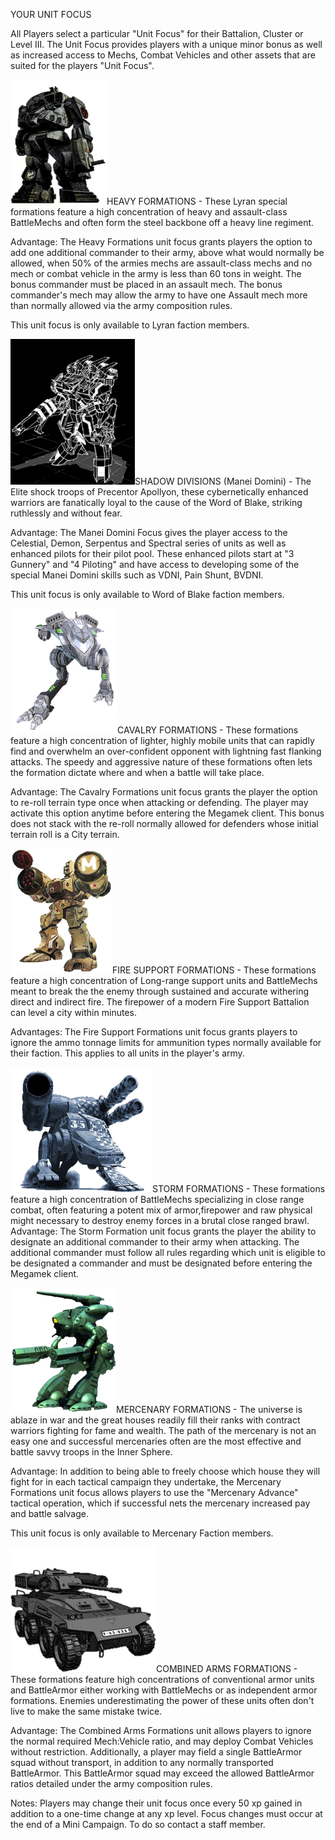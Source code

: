 YOUR UNIT FOCUS

All Players select a particular "Unit Focus" for their Battalion, Cluster or Level III. The Unit Focus provides players with a unique minor bonus as well as increased access to Mechs, Combat Vehicles and other assets that are suited for the players "Unit Focus".



![battlemaster](../_img/battlemaster200.png)HEAVY FORMATIONS - These Lyran special formations feature a high concentration of heavy and assault-class BattleMechs and often form the steel backbone off a heavy line regiment.

Advantage: The Heavy Formations unit focus grants players the option to add one additional commander to their army, above what would normally be allowed, when 50% of the armies mechs are assault-class mechs and no mech or combat vehicle in the army is less than 60 tons in weight. The bonus commander must be placed in an assault mech. The bonus commander's mech may allow the army to have one Assault mech more than normally allowed via the army composition rules.

This unit focus is only available to Lyran faction members. 

 

![Celestial](../_img/f8024965c1f79b67331affb880ef1505_02al.png)SHADOW DIVISIONS (Manei Domini) - The Elite shock troops of Precentor Apollyon, these cybernetically enhanced warriors are fanatically loyal to the cause of the Word of Blake, striking ruthlessly and without fear.

Advantage: The Manei Domini Focus gives the player access to the Celestial, Demon, Serpentus and Spectral series of units as well as enhanced pilots for their pilot pool. These enhanced pilots start at "3 Gunnery" and "4 Piloting" and have access to developing some of the special Manei Domini skills such as VDNI, Pain Shunt, BVDNI.

This unit focus is only available to Word of Blake faction members.


![raptor](../_img/raptor200_r1xt.png)CAVALRY FORMATIONS - These formations feature a high concentration of lighter, highly mobile units that can rapidly find and overwhelm an over-confident opponent with lightning fast flanking attacks. The speedy and aggressive nature of these formations often lets the formation dictate where and when a battle will take place.

Advantage: The Cavalry Formations unit focus grants the player the option to re-roll terrain type once when attacking or defending. The player may activate this option anytime before entering the Megamek client. This bonus does not stack with the re-roll normally allowed for defenders whose initial terrain roll is a City terrain.


![longbow](../_img/longbow200.png)FIRE SUPPORT FORMATIONS - These formations feature a high concentration of Long-range support units and BattleMechs meant to break the the enemy through sustained and accurate withering direct and indirect fire. The firepower of a modern Fire Support Battalion can level a city within minutes.

Advantages: The Fire Support Formations unit focus grants players to ignore the ammo tonnage limits for ammunition types normally available for their faction. This applies to all units in the player's army.


![Barghest](../_img/barghast200_fpfr.png)STORM FORMATIONS - These formations feature a high concentration of BattleMechs specializing in close range combat, often featuring a potent mix of armor,firepower and raw physical might necessary to destroy enemy forces in a brutal close ranged brawl. 
Advantage: The Storm Formation unit focus grants the player the ability to designate an additional commander to their army when attacking. The additional commander must follow all rules regarding which unit is eligible to be designated a commander and must be designated before entering the Megamek client.



![Marauder](../_img/1bc8e77840009c134f7db2d5f54310bd_41at_82a5.png)MERCENARY FORMATIONS - The universe is ablaze in war and the great houses readily fill their ranks with contract warriors fighting for fame and wealth. The path of the mercenary is not an easy one and successful mercenaries often are the most effective and battle savvy troops in the Inner Sphere.

Advantage: In addition to being able to freely choose which house they will fight for in each tactical campaign they undertake, the Mercenary Formations unit focus allows players to use the "Mercenary Advance" tactical operation, which if successful nets the mercenary increased pay and battle salvage.

This unit focus is only available to Mercenary Faction members. 


![tank](../_img/tank200.png)COMBINED ARMS FORMATIONS - These formations feature high concentrations of conventional armor units and BattleArmor  either working with BattleMechs or as independent armor formations. Enemies underestimating the power of these units often don't live to make the same mistake twice.

Advantage: The Combined Arms Formations unit allows players to ignore the normal required Mech:Vehicle ratio, and may deploy Combat Vehicles without restriction. Additionally, a player may field a single BattleArmor squad without transport, in addition to any normally transported BattleArmor. This BattleArmor squad may exceed the allowed BattleArmor ratios detailed under the army composition rules.  


Notes: 
Players may change their unit focus once every 50 xp gained in addition to a one-time change at any xp level. Focus changes must occur at the end of a Mini Campaign. To do so contact a staff member.

